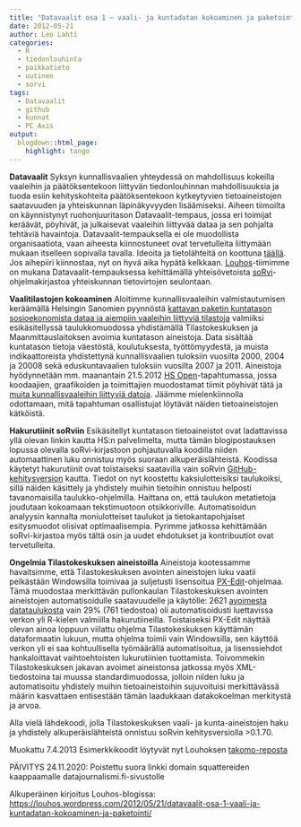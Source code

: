```yaml
---
title: "Datavaalit osa 1 – vaali- ja kuntadatan kokoaminen ja paketointi"
date: 2012-05-21
author: Leo Lahti
categories:
  - R
  - tiedonlouhinta
  - paikkatieto
  - uutinen
  - sorvi
tags:
  - Datavaalit
  - github
  - kunnat
  - PC Axis
output:
  blogdown::html_page:
    highlight: tango
---
```


**Datavaalit** Syksyn kunnallisvaalien yhteydessä on mahdollisuus kokeilla vaaleihin ja päätöksentekoon liittyvän tiedonlouhinnan mahdollisuuksia ja tuoda esiin kehityskohteita päätöksentekoon kytkeytyvien tietoaineistojen saatavuuden ja yhteiskunnan läpinäkyvyyden lisäämiseksi. Aiheen tiimoilta on käynnistynyt ruohonjuuritason Datavaalit-tempaus, jossa eri toimijat keräävät, pöyhivät, ja julkaisevat vaaleihin liittyvää dataa ja sen pohjalta tehtäviä havaintoja. Datavaalit-tempauksella ei ole muodollista organisaatiota, vaan aiheesta kiinnostuneet ovat tervetulleita liittymään mukaan itselleen sopivalla tavalla. Ideoita ja tietolähteitä on koottuna [täällä](http://www.slideshare.net/apoikola/20120521-datavaalit). Jos aihepiiri kiinnostaa, nyt on hyvä aika hypätä kelkkaan. [Louhos](http://louhos.github.com/)-tiimimme on mukana Datavaalit-tempauksessa kehittämällä yhteisövetoista [soRvi](http://louhos.github.com/sorvi/)-ohjelmakirjastoa yhteiskunnan tietovirtojen seulontaan.

**Vaalitilastojen kokoaminen** Aloitimme kunnallisvaaleihin valmistautumisen keräämällä Helsingin Sanomien pyynnöstä [kattavan paketin kuntatason sosioekonomista dataa ja aiempiin vaaleihin liittyviä tilastoja](http://blogit.hs.fi/hsnext/iso-paketti-kuntadataa-ja-vaalidataa-hs-openiin) valmiiksi esikäsitellyssä taulukkomuodossa yhdistämällä Tilastokeskuksen ja Maanmittauslaitoksen avoimia kuntatason aineistoja. Data sisältää kuntatason tietoja väestöstä, koulutuksesta, työttömyydestä, ja muista indikaattoreista yhdistettynä kunnallisvaalien tuloksiin vuosilta 2000, 2004 ja 20008 sekä eduskuntavaalien tuloksiin vuosilta 2007 ja 2011. Aineistoja hyödynnetään mm. maanantain 21.5.2012 [HS Open](http://blogit.hs.fi/hsnext/ilmoittaudu-hs-open-5een-datavaalit-2012)-tapahtumassa, jossa koodaajien, graafikoiden ja toimittajien muodostamat tiimit pöyhivät tätä ja [muita kunnallisvaaleihin liittyviä datoja](http://blogit.hs.fi/hsnext/yhteenveto-hs-openiin-julkaistuista-datoista). Jäämme mielenkiinnolla odottamaan, mitä tapahtuman osallistujat löytävät näiden tietoaineistojen kätköistä.

**Hakurutiinit soRviin** Esikäsitellyt kuntatason tietoaineistot ovat ladattavissa yllä olevan linkin kautta HS:n palvelimelta, mutta tämän blogipostauksen lopussa olevalla soRvi-kirjastoon pohjautuvalla koodilla niiden automaattinen luku onnistuu myös suoraan alkuperäislähteistä. Koodissa käytetyt hakurutiinit ovat toistaiseksi saatavilla vain soRvin [GitHub-kehitysversion](http://louhos.github.com/sorvi/asennus.html) kautta. Tiedot on nyt koostettu kaksiulotteisiksi taulukoiksi, sillä näiden käsittely ja yhdistely muihin tietoihin onnistuu helposti tavanomaisilla taulukko-ohjelmilla. Haittana on, että taulukon metatietoja joudutaan kokoamaan tekstimuotoon otsikkoriville. Automatisoidun analyysin kannalta moniulotteiset taulukot ja tietokantapohjaiset esitysmuodot olisivat optimaalisempia. Pyrimme jatkossa kehittämään soRvi-kirjastoa myös tältä osin ja uudet ehdotukset ja kontribuutiot ovat tervetulleita.

**Ongelmia Tilastokeskuksen aineistoilla** Aineistoja kootessamme havaitsimme, että Tilastokeskuksen avointen aineistojen luku vaatii pelkästään Windowsilla toimivaa ja suljetusti lisensoitua [PX-Edit](http://tilastokeskus.fi/tup/pcaxis/lataus_tyokalut_en.html)-ohjelmaa. Tämä muodostaa merkittävän pullonkaulan Tilastokeskuksen avointen aineistojen automatisoidulle saatavuudelle ja käytölle: 2621 [avoimesta datataulukosta](http://pxweb2.stat.fi/database/StatFin/databasetree_fi.asp) vain 29% (761 tiedostoa) oli automatisoidusti luettavissa verkon yli R-kielen valmiilla hakurutiineilla. Toistaiseksi PX-Edit näyttää olevan ainoa loppuun viilattu ohjelma Tilastokeskuksen käyttämän dataformaatin lukuun, mutta ohjelma toimii vain Windowsilla, sen käyttöä verkon yli ei saa kohtuullisella työmäärällä automatisoitua, ja lisenssiehdot hankaloittavat vaihtoehtoisten lukurutiinien tuottamista. Toivommekin Tilastokeskuksen jakavan avoimet aineistonsa jatkossa myös XML-tiedostoina tai muussa standardimuodossa, jolloin niiden luku ja automatisoitu yhdistely muihin tietoaineistoihin sujuvoituisi merkittävässä määrin kasvattaen entisestään tämän laadukkaan datakokoelman merkitystä ja arvoa.

Alla vielä lähdekoodi, jolla Tilastokeskuksen vaali- ja kunta-aineistojen haku ja yhdistely alkuperäislähteistä onnistuu soRvin kehitysversiolla >0.1.70.

Muokattu 7.4.2013 Esimerkkikoodit löytyvät nyt Louhoksen [takomo-reposta](https://github.com/louhos/takomo/blob/master/examples/20120521-Kuntadata.R)

PÄIVITYS 24.11.2020: Poistettu suora linkki domain squattereiden kaappaamalle datajournalismi.fi-sivustolle

Alkuperäinen kirjoitus Louhos-blogissa: https://louhos.wordpress.com/2012/05/21/datavaalit-osa-1-vaali-ja-kuntadatan-kokoaminen-ja-paketointi/